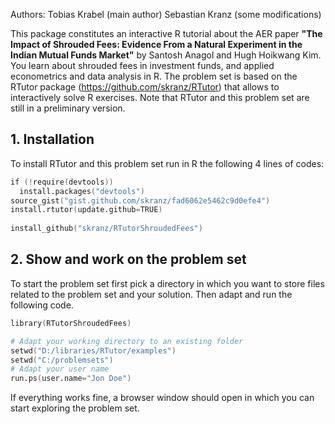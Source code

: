 Authors:
  Tobias Krabel (main author)
  Sebastian Kranz (some modifications)

This package constitutes an interactive R tutorial about the AER paper **"The Impact of Shrouded Fees: Evidence From a Natural Experiment in the Indian Mutual Funds Market"** by Santosh Anagol and Hugh Hoikwang Kim. You learn about shrouded fees in investment funds, and applied econometrics and data analysis in R. The problem set is based on the RTutor package (https://github.com/skranz/RTutor) that allows to interactively solve R exercises. Note that RTutor and this problem set are still in a preliminary version.

## 1. Installation

To install RTutor and this problem set run in R the following 4 lines of codes:
```s
if (!require(devtools))
  install.packages("devtools")
source_gist("gist.github.com/skranz/fad6062e5462c9d0efe4")
install.rtutor(update.github=TRUE)
  
install_github("skranz/RTutorShroudedFees")
```

## 2. Show and work on the problem set
To start the problem set first pick a directory in which you want to store files related to the problem set and your solution. Then adapt and run the following code.

```s
library(RTutorShroudedFees)

# Adapt your working directory to an existing folder
setwd("D:/libraries/RTutor/examples")
setwd("C:/problemsets")
# Adapt your user name
run.ps(user.name="Jon Doe")
```
If everything works fine, a browser window should open in which you can start exploring the problem set.